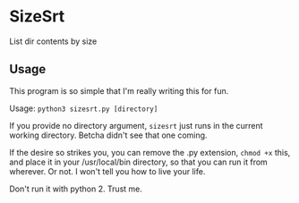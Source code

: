# SizeSrt
List dir contents by size

## Usage
This program is so simple that I'm really writing this for fun.

Usage: `python3 sizesrt.py [directory]`

If you provide no directory argument, `sizesrt` just runs in the current working directory. Betcha didn't see that one coming.

If the desire so strikes you, you can remove the .py extension, `chmod +x` this, and place it in your /usr/local/bin directory, so that you can run it from wherever. Or not. I won't tell you how to live 
your life.

Don't run it with python 2. Trust me.
